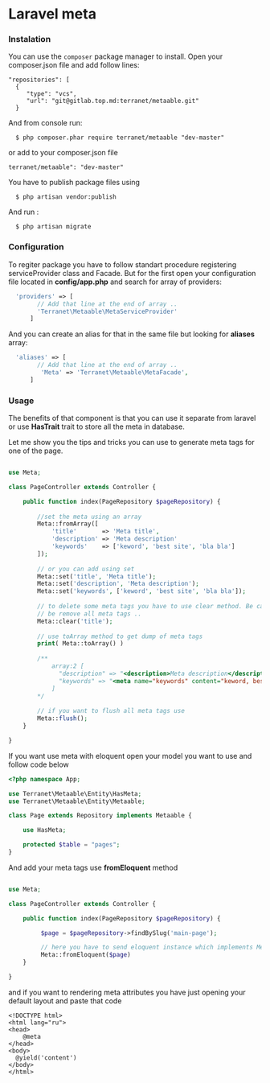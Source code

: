 # Laravel meta

### Instalation
You can use the `composer` package manager to install. Open your composer.json file and add follow lines:

```
"repositories": [
  {
     "type": "vcs",
     "url": "git@gitlab.top.md:terranet/metaable.git"
  }
 ```

And from console run:

```
  $ php composer.phar require terranet/metaable "dev-master"
```

or add to your composer.json file

    terranet/metaable": "dev-master"

You have to publish package files using

```
  $ php artisan vendor:publish
```

And run :

```
  $ php artisan migrate
```  

### Configuration

To regiter package you have to follow standart procedure registering serviceProvider class and Facade. But for the first open your configuration file located in **config/app.php** and search for array of providers:

```php
  'providers' => [
        // Add that line at the end of array ..
        'Terranet\Metaable\MetaServiceProvider'
      ]  
```

And you can create an alias for that in the same file but looking for **aliases** array:

```php
  'aliases' => [
        // Add that line at the end of array ..
         'Meta' => 'Terranet\Metaable\MetaFacade',
      ]  
```

### Usage

The benefits of that component is that you can use it separate from laravel or use **HasTrait** trait to store all the meta in database.

Let me show you the tips and tricks you can use to generate meta tags for one of the page.

```php

use Meta;

class PageController extends Controller {

    public function index(PageRepository $pageRepository) {
    
        //set the meta using an array
        Meta::fromArray([
            'title'       => 'Meta title',
            'description' => 'Meta description'
            'keywords'    => ['keword', 'best site', 'bla bla']
        ]);
        
        // or you can add using set 
        Meta::set('title', 'Meta title');
        Meta::set('description', 'Meta description');
        Meta::set('keywords', ['keword', 'best site', 'bla bla']);
        
        // to delete some meta tags you have to use clear method. Be careful if you will not send any argument will 
        // be remove all meta tags ..
        Meta::clear('title');
        
        // use toArray method to get dump of meta tags
        print( Meta::toArray() ) 
        
        /**
            array:2 [
              "description" => "<description>Meta description</description>"
              "keywords" => "<meta name="keywords" content="keword, best site, bla bla]"/>"
            ]
        */
        
        // if you want to flush all meta tags use 
        Meta::flush();
    }

}

```

If you want use meta with eloquent open your model you want to use and follow code below

```php
<?php namespace App;

use Terranet\Metaable\Entity\HasMeta;
use Terranet\Metaable\Entity\Metaable;

class Page extends Repository implements Metaable {

    use HasMeta;

    protected $table = "pages";
}
```

And add your meta tags use **fromEloquent** method


```php

use Meta;

class PageController extends Controller {

    public function index(PageRepository $pageRepository) {

         $page = $pageRepository->findBySlug('main-page');

         // here you have to send eloquent instance which implements Metaable contract .
         Meta::fromEloquent($page)
    }

}

```

and if you want to rendering meta attributes you have just opening your default layout and paste that code

```blade
<!DOCTYPE html>
<html lang="ru">
<head>
    @meta
</head>
<body>
  @yield('content')
</body>
</html>
```

